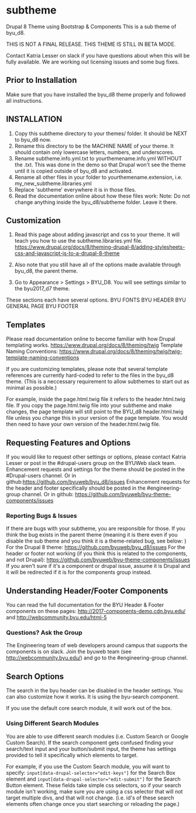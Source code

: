 # subtheme
Drupal 8 Theme using Bootstrap &amp; Components
This is a sub theme of byu_d8. 


THIS IS NOT A FINAL RELEASE. THIS THEME IS STILL IN BETA MODE.

 Contact Katria Lesser on slack if you have questions about when this will be fully available. We are working out licensing issues and some bug fixes.

## Prior to Installation
Make sure that you have installed the byu_d8 theme properly and followed all instructions.

## INSTALLATION
1. Copy this subtheme directory to your themes/ folder. It should be NEXT to byu_d8 now. 
2. Rename this directory to be the MACHINE NAME of your theme. It should contain only lowercase letters, numbers, and underscores.
3. Rename subtheme.info.yml.txt to yourthemename.info.yml WITHOUT the .txt. This was done in the demo so that Drupal won't see
the theme until it is copied outside of byu_d8 and activated.
4. Rename all other files in your folder to yourthemename.extension, i.e. my_new_subtheme.libraries.yml 
4. Replace 'subtheme' everywhere it is in those files.
5. Read the documentation online about how these files work:
Note: Do not change anything inside the byu_d8/subtheme folder. Leave it there.

## Customization
1. Read this page about adding javascript and css to your theme. It will teach you how to use the subtheme.libraries.yml file.
https://www.drupal.org/docs/8/theming-drupal-8/adding-stylesheets-css-and-javascript-js-to-a-drupal-8-theme

2. Also note that you still have all of the options made available through byu_d8, the parent theme.
3. Go to Appearance > Settings > BYU_D8. You will see settings similar to the byu2017_d7 theme.

These sections each have several options.
BYU FONTS
BYU HEADER
BYU GENERAL PAGE
BYU FOOTER

## Templates
Please read documentation online to become familiar with how Drupal templating works.
     https://www.drupal.org/docs/8/theming/twig
     Template Naming Conventions: 
     https://www.drupal.org/docs/8/theming/twig/twig-template-naming-conventions

If you are customizing templates, please note that several template references are currently hard-coded to refer
to the files in the byu_d8 theme. (This is a neccessary requirement to allow subthemes to start out as minimal
as possible.)
 
For example, inside the page.html.twig file it refers to the header.html.twig file. 
If you copy the page.html.twig file into your subtheme and make changes, the page template will still point
to the BYU_d8 header.html.twig file unless you change this in your version of the page template. You would then 
need to have your own version of the header.html.twig file.

## Requesting Features and Options
If you would like to request other settings or options, please contact Katria Lesser or post in the #drupal-users group on the BYUWeb slack team.
Enhancement requests and settings for the theme should be posted in the #Drupal-users channel. 
Or in github:https://github.com/byuweb/byu_d8/issues
Enhancement requests for the header and footer specifically should be posted in the #engineering-group channel.
Or in github: https://github.com/byuweb/byu-theme-components/issues

### Reporting Bugs & Issues
If there are bugs with your subtheme, you are responsible for those. If you think the bug exists in the parent theme
(meaning it is there even if you disable the sub theme and you think it is a theme-related bug, see below: )
For the Drupal 8 theme: https://github.com/byuweb/byu_d8/issues
For the header or footer not working (if you think this is related to the components, and not Drupal):
https://github.com/byuweb/byu-theme-components/issues
If you aren't sure if it's a component or drupal issue, assume it is Drupal and it will be redirected if it
is for the components group instead.

## Understanding Header/Footer Components
You can read the full documentation for the BYU Header & Footer components on these pages:
http://2017-components-demo.cdn.byu.edu/
and 
http://webcommunity.byu.edu/html-5

### Questions? Ask the Group
The Engineering team of web developers around campus that supports the components is on slack.
Join the byuweb team (see http://webcommunity.byu.edu/) and go to the #engineering-group channel.

## Search Options
The search in the byu header can be disabled in the header settings.
You can also customize how it works. It is using the byu-search component. 

If you use the default core search module, it will work out of the box.
### Using Different Search Modules
You are able to use different search modules (i.e. Custom Search or Google Custom Search). If the search
component gets confused finding your search/text input and your button/submit input, the theme has
settings provided to tell it specifically which elements to target.

For example, if you use the Custom Search module, you will want to specify:
`input[data-drupal-selector="edit-keys"]` for the Search Box element
and 
`input[data-drupal-selector="edit-submit"]` for the Search Button element.
These fields take simple css selectors, so if your search module isn't working, make sure you are using a css selector that will not target multiple divs, and that will not change. (i.e. id's of these search elements often change once you start searching or reloading the page.)
